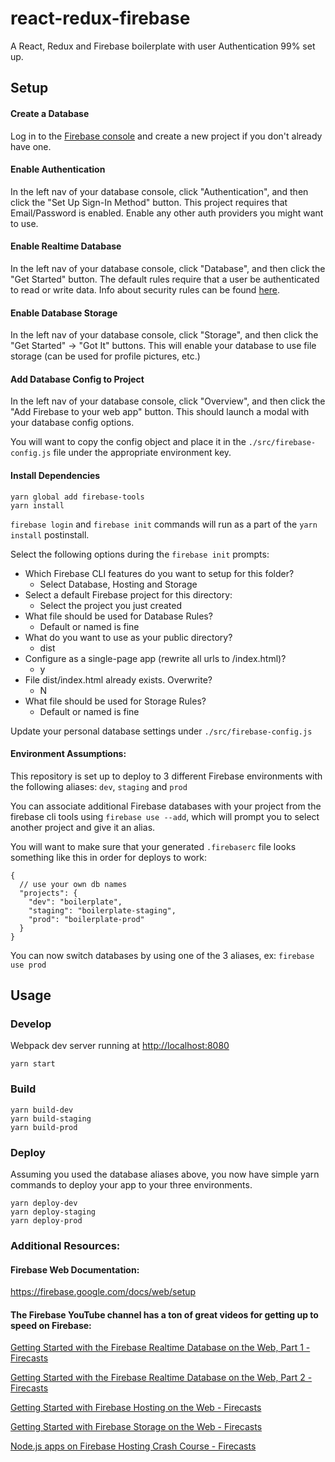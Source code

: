 # react-redux-firebase
A React, Redux and Firebase boilerplate with user Authentication 99% set up.

## Setup
#### Create a Database
Log in to the [Firebase console](https://console.firebase.google.com) and create a new project if you don't already have one.

#### Enable Authentication
In the left nav of your database console, click "Authentication", and then click the "Set Up Sign-In Method" button. This project requires that Email/Password is enabled. Enable any other auth providers you might want to use.

#### Enable Realtime Database
In the left nav of your database console, click "Database", and then click the "Get Started" button. The default rules require that a user be authenticated to read or write data. Info about security rules can be found [here](https://firebase.google.com/docs/database/security/quickstart?authuser=0).

#### Enable Database Storage
In the left nav of your database console, click "Storage", and then click the "Get Started" -> "Got It" buttons. This will enable your database to use file storage (can be used for profile pictures, etc.)

#### Add Database Config to Project
In the left nav of your database console, click "Overview", and then click the "Add Firebase to your web app" button. This should launch a modal with your database config options.

You will want to copy the config object and place it in the `./src/firebase-config.js` file under the appropriate environment key.

#### Install Dependencies

````
yarn global add firebase-tools
yarn install
````

`firebase login` and `firebase init` commands will run as a part of the `yarn install` postinstall.

Select the following options during the `firebase init` prompts:
* Which Firebase CLI features do you want to setup for this folder?
	* Select Database, Hosting and Storage
* Select a default Firebase project for this directory:
	* Select the project you just created
* What file should be used for Database Rules?
	* Default or named is fine
* What do you want to use as your public directory?
	* dist
* Configure as a single-page app (rewrite all urls to /index.html)?
	* y
* File dist/index.html already exists. Overwrite?
	* N
* What file should be used for Storage Rules?
	* Default or named is fine

Update your personal database settings under `./src/firebase-config.js`

#### Environment Assumptions:
This repository is set up to deploy to 3 different Firebase environments with the following aliases: `dev`, `staging` and `prod`

You can associate additional Firebase databases with your project from the firebase cli tools using `firebase use --add`, which will prompt you to select another project and give it an alias.

You will want to make sure that your generated `.firebaserc` file looks something like this in order for deploys to work:

````
{
  // use your own db names
  "projects": {
	"dev": "boilerplate",
	"staging": "boilerplate-staging",
	"prod": "boilerplate-prod"
  }
}
````

You can now switch databases by using one of the 3 aliases, ex: `firebase use prod`

## Usage
### Develop
Webpack dev server running at <http://localhost:8080>
````
yarn start
````

### Build
````
yarn build-dev
yarn build-staging
yarn build-prod
````

### Deploy
Assuming you used the database aliases above, you now have simple yarn commands to deploy your app to your three environments.

````
yarn deploy-dev
yarn deploy-staging
yarn deploy-prod
````

### Additional Resources:
#### Firebase Web Documentation:
<https://firebase.google.com/docs/web/setup>

#### The Firebase YouTube channel has a ton of great videos for getting up to speed on Firebase:

[Getting Started with the Firebase Realtime Database on the Web, Part 1 - Firecasts](https://www.youtube.com/watch?v=noB98K6A0TY)

[Getting Started with the Firebase Realtime Database on the Web, Part 2 - Firecasts](https://www.youtube.com/watch?v=dBscwaqNPuk)

[Getting Started with Firebase Hosting on the Web - Firecasts](https://www.youtube.com/watch?v=meofoNuK3vo)

[Getting Started with Firebase Storage on the Web - Firecasts](https://www.youtube.com/watch?v=SpxHVrpfGgU)

[Node.js apps on Firebase Hosting Crash Course - Firecasts](https://www.youtube.com/watch?v=LOeioOKUKI8)
